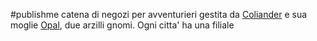#publishme 
catena di negozi per avventurieri gestita da [Coliander](Coliander.md) e sua moglie [Opal](Opal.md), due arzilli gnomi. Ogni citta' ha una filiale